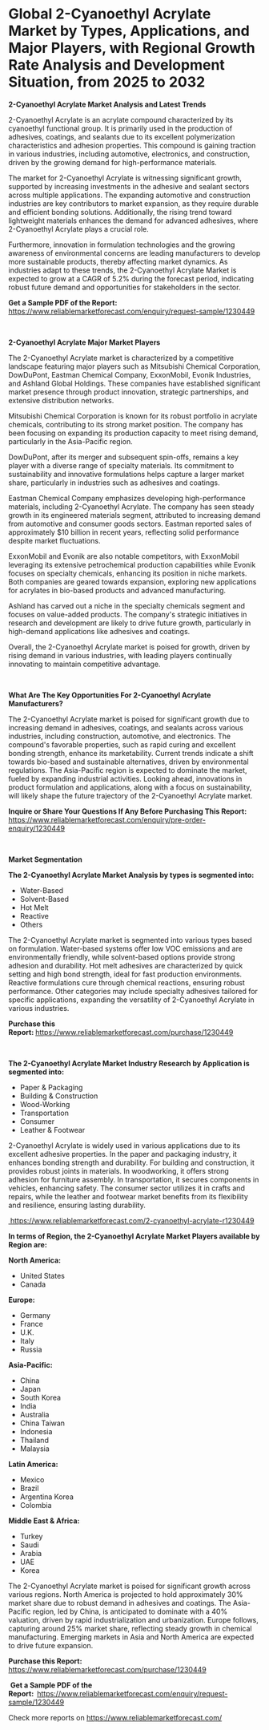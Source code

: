 <p><h1>Global 2-Cyanoethyl Acrylate Market by Types, Applications, and Major Players, with Regional Growth Rate Analysis and Development Situation, from 2025 to 2032</h1></p><p><strong>2-Cyanoethyl Acrylate Market Analysis and Latest Trends</strong></p>
<p><p>2-Cyanoethyl Acrylate is an acrylate compound characterized by its cyanoethyl functional group. It is primarily used in the production of adhesives, coatings, and sealants due to its excellent polymerization characteristics and adhesion properties. This compound is gaining traction in various industries, including automotive, electronics, and construction, driven by the growing demand for high-performance materials.</p><p>The market for 2-Cyanoethyl Acrylate is witnessing significant growth, supported by increasing investments in the adhesive and sealant sectors across multiple applications. The expanding automotive and construction industries are key contributors to market expansion, as they require durable and efficient bonding solutions. Additionally, the rising trend toward lightweight materials enhances the demand for advanced adhesives, where 2-Cyanoethyl Acrylate plays a crucial role.</p><p>Furthermore, innovation in formulation technologies and the growing awareness of environmental concerns are leading manufacturers to develop more sustainable products, thereby affecting market dynamics. As industries adapt to these trends, the 2-Cyanoethyl Acrylate Market is expected to grow at a CAGR of 5.2% during the forecast period, indicating robust future demand and opportunities for stakeholders in the sector.</p></p>
<p><strong>Get a Sample PDF of the Report:&nbsp;</strong> <a href="https://www.reliablemarketforecast.com/enquiry/request-sample/1230449?utm_campaign=2255&utm_medium=2&utm_source=Github&utm_content=ia&utm_term=03022025&utm_id=2-cyanoethyl-acrylate">https://www.reliablemarketforecast.com/enquiry/request-sample/1230449</a></p>
<p>&nbsp;</p>
<p><strong>2-Cyanoethyl Acrylate Major Market Players</strong></p>
<p><p>The 2-Cyanoethyl Acrylate market is characterized by a competitive landscape featuring major players such as Mitsubishi Chemical Corporation, DowDuPont, Eastman Chemical Company, ExxonMobil, Evonik Industries, and Ashland Global Holdings. These companies have established significant market presence through product innovation, strategic partnerships, and extensive distribution networks.</p><p>Mitsubishi Chemical Corporation is known for its robust portfolio in acrylate chemicals, contributing to its strong market position. The company has been focusing on expanding its production capacity to meet rising demand, particularly in the Asia-Pacific region. </p><p>DowDuPont, after its merger and subsequent spin-offs, remains a key player with a diverse range of specialty materials. Its commitment to sustainability and innovative formulations helps capture a larger market share, particularly in industries such as adhesives and coatings.</p><p>Eastman Chemical Company emphasizes developing high-performance materials, including 2-Cyanoethyl Acrylate. The company has seen steady growth in its engineered materials segment, attributed to increasing demand from automotive and consumer goods sectors. Eastman reported sales of approximately $10 billion in recent years, reflecting solid performance despite market fluctuations.</p><p>ExxonMobil and Evonik are also notable competitors, with ExxonMobil leveraging its extensive petrochemical production capabilities while Evonik focuses on specialty chemicals, enhancing its position in niche markets. Both companies are geared towards expansion, exploring new applications for acrylates in bio-based products and advanced manufacturing.</p><p>Ashland has carved out a niche in the specialty chemicals segment and focuses on value-added products. The company's strategic initiatives in research and development are likely to drive future growth, particularly in high-demand applications like adhesives and coatings.</p><p>Overall, the 2-Cyanoethyl Acrylate market is poised for growth, driven by rising demand in various industries, with leading players continually innovating to maintain competitive advantage.</p></p>
<p>&nbsp;</p>
<p><strong>What Are The Key Opportunities For 2-Cyanoethyl Acrylate Manufacturers?</strong></p>
<p><p>The 2-Cyanoethyl Acrylate market is poised for significant growth due to increasing demand in adhesives, coatings, and sealants across various industries, including construction, automotive, and electronics. The compound's favorable properties, such as rapid curing and excellent bonding strength, enhance its marketability. Current trends indicate a shift towards bio-based and sustainable alternatives, driven by environmental regulations. The Asia-Pacific region is expected to dominate the market, fueled by expanding industrial activities. Looking ahead, innovations in product formulation and applications, along with a focus on sustainability, will likely shape the future trajectory of the 2-Cyanoethyl Acrylate market.</p></p>
<p><strong>Inquire or Share Your Questions If Any Before Purchasing This Report:</strong> <a href="https://www.reliablemarketforecast.com/enquiry/pre-order-enquiry/1230449?utm_campaign=2255&utm_medium=2&utm_source=Github&utm_content=ia&utm_term=03022025&utm_id=2-cyanoethyl-acrylate">https://www.reliablemarketforecast.com/enquiry/pre-order-enquiry/1230449</a></p>
<p>&nbsp;</p>
<p><strong>Market Segmentation</strong></p>
<p><strong>The 2-Cyanoethyl Acrylate Market Analysis by types is segmented into:</strong></p>
<p><ul><li>Water-Based</li><li>Solvent-Based</li><li>Hot Melt</li><li>Reactive</li><li>Others</li></ul></p>
<p><p>The 2-Cyanoethyl Acrylate market is segmented into various types based on formulation. Water-based systems offer low VOC emissions and are environmentally friendly, while solvent-based options provide strong adhesion and durability. Hot melt adhesives are characterized by quick setting and high bond strength, ideal for fast production environments. Reactive formulations cure through chemical reactions, ensuring robust performance. Other categories may include specialty adhesives tailored for specific applications, expanding the versatility of 2-Cyanoethyl Acrylate in various industries.</p></p>
<p><strong>Purchase this Report:&nbsp;</strong><a href="https://www.reliablemarketforecast.com/purchase/1230449?utm_campaign=2255&utm_medium=2&utm_source=Github&utm_content=ia&utm_term=03022025&utm_id=2-cyanoethyl-acrylate">https://www.reliablemarketforecast.com/purchase/1230449</a></p>
<p>&nbsp;</p>
<p><strong>The 2-Cyanoethyl Acrylate Market Industry Research by Application is segmented into:</strong></p>
<p><ul><li>Paper & Packaging</li><li>Building & Construction</li><li>Wood-Working</li><li>Transportation</li><li>Consumer</li><li>Leather & Footwear</li></ul></p>
<p><p>2-Cyanoethyl Acrylate is widely used in various applications due to its excellent adhesive properties. In the paper and packaging industry, it enhances bonding strength and durability. For building and construction, it provides robust joints in materials. In woodworking, it offers strong adhesion for furniture assembly. In transportation, it secures components in vehicles, enhancing safety. The consumer sector utilizes it in crafts and repairs, while the leather and footwear market benefits from its flexibility and resilience, ensuring lasting durability.</p></p>
<p><a href="https://www.reliablemarketforecast.com/2-cyanoethyl-acrylate-r1230449?utm_campaign=2255&utm_medium=2&utm_source=Github&utm_content=ia&utm_term=03022025&utm_id=2-cyanoethyl-acrylate">&nbsp;https://www.reliablemarketforecast.com/2-cyanoethyl-acrylate-r1230449</a></p>
<p><strong>In terms of Region, the 2-Cyanoethyl Acrylate Market Players available by Region are:</strong></p>
<p>
    <p> <strong> North America: </strong>
        <ul>
            <li>United States</li>
            <li>Canada</li>
        </ul>
        </p> 
    <p> <strong> Europe: </strong>
        <ul>
            <li>Germany</li>
            <li>France</li>
            <li>U.K.</li>
            <li>Italy</li>
            <li>Russia</li>
        </ul>
        </p> 
    <p> <strong> Asia-Pacific: </strong>
        <ul>
            <li>China</li>
            <li>Japan</li>
            <li>South Korea</li>
            <li>India</li>
            <li>Australia</li>
            <li>China Taiwan</li>
            <li>Indonesia</li>
            <li>Thailand</li>
            <li>Malaysia</li>
        </ul>
        </p> 
    <p> <strong> Latin America: </strong>
        <ul>
            <li>Mexico</li>
            <li>Brazil</li>
            <li>Argentina Korea</li>
            <li>Colombia</li>
        </ul>
        </p> 
    <p> <strong> Middle East & Africa: </strong>
        <ul>
            <li>Turkey</li>
            <li>Saudi</li>
            <li>Arabia</li>
            <li>UAE</li>
            <li>Korea</li>
        </ul>
    </p>
    </p>
<p><p>The 2-Cyanoethyl Acrylate market is poised for significant growth across various regions. North America is projected to hold approximately 30% market share due to robust demand in adhesives and coatings. The Asia-Pacific region, led by China, is anticipated to dominate with a 40% valuation, driven by rapid industrialization and urbanization. Europe follows, capturing around 25% market share, reflecting steady growth in chemical manufacturing. Emerging markets in Asia and North America are expected to drive future expansion.</p></p>
<p><strong>Purchase this Report: </strong><a href="https://www.reliablemarketforecast.com/purchase/1230449?utm_campaign=2255&utm_medium=2&utm_source=Github&utm_content=ia&utm_term=03022025&utm_id=2-cyanoethyl-acrylate">https://www.reliablemarketforecast.com/purchase/1230449</a></p>
<p>&nbsp;<strong>Get a Sample PDF of the Report:&nbsp;&nbsp;</strong><a href="https://www.reliablemarketforecast.com/enquiry/request-sample/1230449?utm_campaign=2255&utm_medium=2&utm_source=Github&utm_content=ia&utm_term=03022025&utm_id=2-cyanoethyl-acrylate">https://www.reliablemarketforecast.com/enquiry/request-sample/1230449</a></p>
<p><strong></strong></p>
<p>Check more reports on <a href="https://www.reliablemarketforecast.com/?utm_campaign=2255&utm_medium=2&utm_source=Github&utm_content=ia&utm_term=03022025&utm_id=2-cyanoethyl-acrylate">https://www.reliablemarketforecast.com/</a></p>